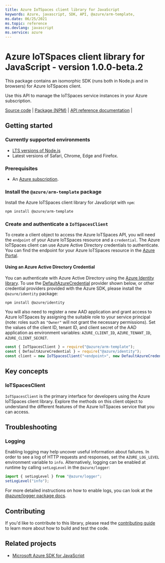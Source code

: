 ```yaml
---
title: Azure IoTSpaces client library for JavaScript
keywords: Azure, javascript, SDK, API, @azure/arm-template,
ms.date: 06/25/2021
ms.topic: reference
ms.devlang: javascript
ms.service: azure
---
```

# Azure IoTSpaces client library for JavaScript - version 1.0.0-beta.2 


This package contains an isomorphic SDK (runs both in Node.js and in browsers) for Azure IoTSpaces client.

Use this API to manage the IoTSpaces service instances in your Azure subscription.

[Source code](https://github.com/Azure/azure-sdk-for-js/tree/master/sdk/iotspaces/arm-template) |
[Package (NPM)](https://www.npmjs.com/package/@azure/arm-template) |
[API reference documentation](https://docs.microsoft.com/javascript/api/@azure/arm-template) |

## Getting started

### Currently supported environments

- [LTS versions of Node.js](https://nodejs.org/about/releases/)
- Latest versions of Safari, Chrome, Edge and Firefox.

### Prerequisites

- An [Azure subscription][azure_sub].

### Install the `@azure/arm-template` package

Install the Azure IoTSpaces client library for JavaScript with `npm`:

```bash
npm install @azure/arm-template
```

### Create and authenticate a `IoTSpacesClient`

To create a client object to access the Azure IoTSpaces API, you will need the `endpoint` of your Azure IoTSpaces resource and a `credential`. The Azure IoTSpaces client can use Azure Active Directory credentials to authenticate.
You can find the endpoint for your Azure IoTSpaces resource in the [Azure Portal][azure_portal].

#### Using an Azure Active Directory Credential

You can authenticate with Azure Active Directory using the [Azure Identity library][azure_identity]. To use the [DefaultAzureCredential][defaultazurecredential] provider shown below, or other credential providers provided with the Azure SDK, please install the `@azure/identity` package:

```bash
npm install @azure/identity
```

You will also need to register a new AAD application and grant access to Azure IoTSpaces by assigning the suitable role to your service principal (note: roles such as `"Owner"` will not grant the necessary permissions).
Set the values of the client ID, tenant ID, and client secret of the AAD application as environment variables: `AZURE_CLIENT_ID`, `AZURE_TENANT_ID`, `AZURE_CLIENT_SECRET`.

```javascript
const { IoTSpacesClient } = require("@azure/arm-template");
const { DefaultAzureCredential } = require("@azure/identity");
const client = new IoTSpacesClient("<endpoint>", new DefaultAzureCredential());
```

## Key concepts

### IoTSpacesClient

`IoTSpacesClient` is the primary interface for developers using the Azure IoTSpaces client library. Explore the methods on this client object to understand the different features of the Azure IoTSpaces service that you can access.

## Troubleshooting

### Logging

Enabling logging may help uncover useful information about failures. In order to see a log of HTTP requests and responses, set the `AZURE_LOG_LEVEL` environment variable to `info`. Alternatively, logging can be enabled at runtime by calling `setLogLevel` in the `@azure/logger`:

```javascript
import { setLogLevel } from "@azure/logger";
setLogLevel("info");
```

For more detailed instructions on how to enable logs, you can look at the [@azure/logger package docs](https://github.com/Azure/azure-sdk-for-js/tree/master/sdk/core/logger).

## Contributing

If you'd like to contribute to this library, please read the [contributing guide](https://github.com/Azure/azure-sdk-for-js/blob/master/CONTRIBUTING.md) to learn more about how to build and test the code.

## Related projects

- [Microsoft Azure SDK for JavaScript](https://github.com/Azure/azure-sdk-for-js)



[azure_cli]: https://docs.microsoft.com/cli/azure
[azure_sub]: https://azure.microsoft.com/free/
[azure_sub]: https://azure.microsoft.com/free/
[azure_portal]: https://portal.azure.com
[azure_identity]: https://github.com/Azure/azure-sdk-for-js/tree/master/sdk/identity/identity
[defaultazurecredential]: https://github.com/Azure/azure-sdk-for-js/tree/master/sdk/identity/identity#defaultazurecredential

